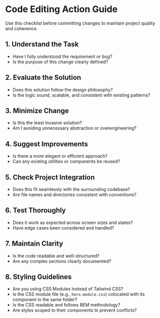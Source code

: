 # Code Editing Action Guide

Use this checklist before committing changes to maintain project quality and coherence.

## 1. Understand the Task

- Have I fully understood the requirement or bug?
- Is the purpose of this change clearly defined?

## 2. Evaluate the Solution

- Does this solution follow the design philosophy?
- Is the logic sound, scalable, and consistent with existing patterns?

## 3. Minimize Change

- Is this the least invasive solution?
- Am I avoiding unnecessary abstraction or overengineering?

## 4. Suggest Improvements

- Is there a more elegant or efficient approach?
- Can any existing utilities or components be reused?

## 5. Check Project Integration

- Does this fit seamlessly with the surrounding codebase?
- Are file names and directories consistent with conventions?

## 6. Test Thoroughly

- Does it work as expected across screen sizes and states?
- Have edge cases been considered and handled?

## 7. Maintain Clarity

- Is the code readable and well-structured?
- Are any complex sections clearly documented?

## 8. Styling Guidelines

- Are you using CSS Modules instead of Tailwind CSS?
- Is the CSS module file (e.g., `hero.module.css`) colocated with its component in the same folder?
- Is the CSS readable and follows BEM methodology?
- Are styles scoped to their components to prevent conflicts?
